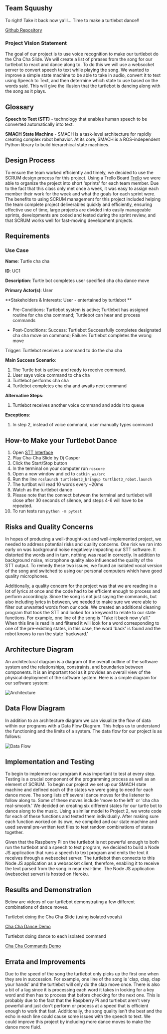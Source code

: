 ## Team Squushy 
To right! Take it back now ya'll... 
Time to make a turtlebot dance!!


[Github Repository](https://github.com/SAREC-Lab/CARS6/tree/FinalProject)

### Project Vision Statement

The goal of our project is to use voice recognition to make our turtlebot do the Cha Cha Slide. We will create a list of phrases from the song for our turtlebot to react and dance along to. To do this we will use a websocket server to convert speech to text while playing the song. We wanted to improve a simple state machine to be able to take in audio, convert it to text using Speech to Text, and then determine which state to use based on the words said. This will give the illusion that the turtlebot is dancing along with the song as it plays. 

## Glossary

**Speech to Text (STT)** - technology that enables human speech to be converted automatically into text.


**SMACH State Machine** -  SMACH is a task-level architecture for rapidly creating complex robot behavior. At its core, SMACH is a ROS-independent Python library to build hierarchical state machines.

## Design Process
To ensure the team worked efficiently and timely, we decided to use the SCRUM design process for this project. Using a Trello Board [Trello](https://trello.com/b/zSGkMq1g/final-project) we were able to organize the project into short 'sprints' for each team member. Due to the fact that this class only met once a week, it was easy to assign each member their work for the week and what the goals for each sprint were. The benefits to using SCRUM management for this project included helping the team complete project deliverables quickly and efficiently, ensuring effective use of time, large projects are divided into easily manageable sprints, developments are coded and tested during the sprint review, and that SCRUM works well for fast-moving development projects. 

## Requirements
### Use Case 
**Name**: Turtle cha cha

**ID**: UC1

**Description**: Turtle bot completes user specified cha cha dance move

**Primary Actor(s)**: User

**Stakeholders & Interests: User - entertained by turtlebot **

- Pre-Conditions: Turtlebot system is active; Turtlebot has assigned routine for cha cha command; Turtlebot can hear and process commands

- Post-Conditions: Success: Turtlebot Successfully completes designated cha cha move on command; Failure: Turtlebot completes the wrong move

Trigger: Turtlebot receives a command to do the cha cha

**Main Success Scenario**:

1. The Turtle bot is active and ready to receive command.
2. User says voice command to cha cha
3. Turtlebot performs cha cha
4. Turtlebot completes cha cha and awaits next command

**Alternative Steps**:
1. Turtlebot receives another voice command and adds it to queue

**Exceptions**:
1. In step 2, instead of voice command, user manually types command

## How-to Make your Turtlebot Dance
1. Open [STT Interface](https://squushy.herokuapp.com/)
2. Play Cha-Cha Slide by Dj Casper 
3. Click the Start/Stop button
4. In the terminal on your computer run  `roscore`
5. Open a new window and cd to `catkin_ws/src` 
6. Run the line `roslaunch turtlebot3_bringup turtlbot3_robot.launch`
7. The turtlbot will read 10 words every ~20ms 
8. Watch as the turtlebot dance
9. Please note that the connect between the terminal and turtlebot will close after 30 seconds of silence, and steps 4-6 will have to be repeated.
10. To run tests run `python -m pytest`

## Risks and Quality Concerns
In hopes of producing a well-thought-out and well-implemented project, we needed to address potential risks and quality concerns. One risk we ran into early on was background noise negatively impacting our STT software. It distorted the words and in turn, nothing was read in correctly. In addition to background noise, microphone quality also influenced the quality of the STT output. To remedy these two issues, we found an isolated vocal version of the song and switched to using our personal computers which have good quality microphones. 


Additionally, a quality concern for the project was that we are reading in a lot of lyrics at once and the code had to be efficient enough to process and perform accordingly. Since the song is not just saying the commands, but also including lyrics in between, we needed to make sure we were able to filter out unwanted words from our code. We created an additional cleaning program that took the STT and looked for a keyword to relate to our state functions. For example, one line of the song is "Take it back now y'all." When this line is read in and filtered it will look for a word corresponding to one of the pre-existing states, in this case, the word 'back' is found and the robot knows to run the state 'backward.' 


## Architecture Diagram
An architectural diagram is a diagram of the overall outline of the software system and the relationships, constraints, and boundaries between components. It is an important tool as it provides an overall view of the physical deployment of the software system. Here is a simple diagram for our software system:

![Architecture](./archdiag.jpeg)

## Data Flow Diagram 
In addition to an architecture diagram we can visualize the flow of data within our programs with a Data Flow Diagram. This helps us to understand the functioning and the limits of a system. The data flow for our project is as follows: 

![Data Flow](./dataflow.jpeg)

## Implementation and Testing
To begin to implement our program it was important to test at every step. Testing is a crucial component of the programming process as well as an element of SCRUM. To begin our project we set up our SMACH state machine and defined each of the states we were going to need for each dance move. The song lists off several dance moves for the listener to follow along to. Some of these moves include 'move to the left' or 'cha cha real-smooth.' We decided on creating six different states for our turtle bot to dance along to the music. Using a similar model to Project 2, we wrote code for each of these functions and tested them individually. After making sure each function worked on its own, we compiled and our state machine and used several pre-written text files to test random combinations of states together. 

Given that the Raspberry Pi on the turtlebot is not powerful enough to both run the turtlebot and a speech to text program, we decided to build a Node JS application that runs a speech to text program and emits the text it receives through a websocket server. The turtlebot then connects to this Node JS application as a websocket client, therefore, enabling it to receive the text parsed from the song in near real-time. The Node JS application (websocket server) is hosted on Heroku. 


## Results and Demonstration
Below are videos of our turtlebot demonstrating a few different combinations of dance moves. 

Turtlebot doing the Cha Cha Slide (using isolated vocals)

[Cha Cha Dance Demo](https://youtu.be/Y3bkboiANPM)

Turtlebot doing dance to each isolated command

[Cha Cha Commands Demo](https://youtu.be/JVmMial98RI)



## Errata and Improvements 
Due to the speed of the song the turtlebot only picks up the first one when they are in succession. For example, one line of the song is 'clap, clap, clap your hands' and the turtlebot will only do the clap move once. There is also a bit of a lag since it is processing each word it takes in looking for a key word and then has to process that before checking for the next one. This is probably due to the fact that the Raspberry Pi and turtlebot aren't very powerful and just don't perform or process at a speed that is efficient enough to work that fast. Additionally, the song quality isn't the best and the echo in each line could cause some issues with the speech to text. We could improve this project by including more dance moves to make the dance more fluid. 
